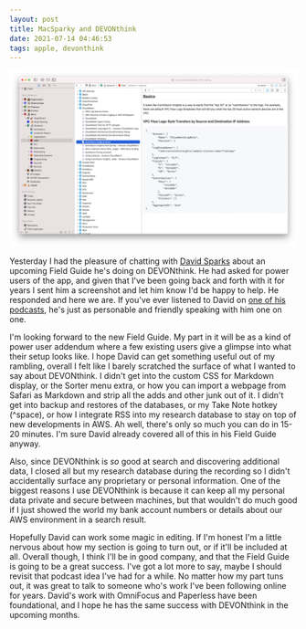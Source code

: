 ```yaml
---
layout: post
title: MacSparky and DEVONthink
date: 2021-07-14 04:46:53
tags: apple, devonthink
---
```


<img src="/media/devonthink-screenshot-2021.png" />

Yesterday I had the pleasure of chatting with [David Sparks](https://macsparky.com) about an upcoming Field Guide he's doing on DEVONthink. He had asked for power users of the app, and given that I've been going back and forth with it for years I sent him a screenshot and let him know I'd be happy to help. He responded and here we are. If you've ever listened to David on [one of his podcasts](https://www.relay.fm/people/Davidsparks), he's just as personable and friendly speaking with him one on one. 

I'm looking forward to the new Field Guide. My part in it will be as a kind of power user addendum where a few existing users give a glimpse into what their setup looks like. I hope David can get something useful out of my rambling, overall I felt like I barely scratched the surface of what I wanted to say about DEVONthink. I didn't get into the custom CSS for Markdown display, or the Sorter menu extra, or how you can import a webpage from Safari as Markdown and strip all the adds and other junk out of it. I didn't get into backup and restores of the databases, or my Take Note hotkey (^space), or how I integrate RSS into my research database to stay on top of new developments in AWS. Ah well, there's only so much you can do in 15-20 minutes. I'm sure David already covered all of this in his Field Guide anyway.

Also, since DEVONthink is *so* good at search and discovering additional data, I closed all but my research database during the recording so I didn't accidentally surface any proprietary or personal information. One of the biggest reasons I use DEVONthink is because it can keep all my personal data private and secure between machines, but that wouldn't do much good if I just showed the world my bank account numbers or details about our AWS environment in a search result. 

Hopefully David can work some magic in editing. If I'm honest I'm a little nervous about how my section is going to turn out, or if it'll be included at all. Overall though, I think I'll be in good company, and that the Field Guide is going to be a great success. I've got a lot more to say, maybe I should revisit that podcast idea I've had for a while.  No matter how my part tuns out, it was great to talk to someone who's work I've been following online for years. David's work with OmniFocus and Paperless have been foundational, and I hope he has the same success with DEVONthink in the upcoming months. 


